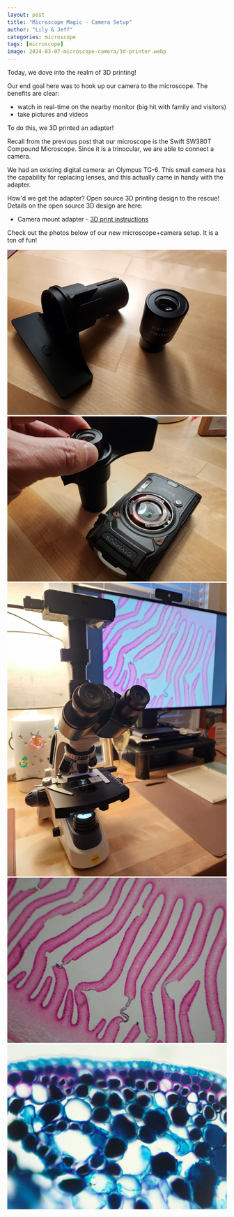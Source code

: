 ```yaml
---
layout: post
title: "Microscope Magic - Camera Setup"
author: "Lily & Jeff"
categories: microscope
tags: [microscope]
image: 2024-03-07-microscope-camera/3d-printer.webp
---
```


Today, we dove into the realm of 3D printing!

Our end goal here was to hook up our camera to the microscope. The benefits are clear:
* watch in real-time on the nearby monitor (big hit with family and visitors)
* take pictures and videos

To do this, we 3D printed an adapter!

Recall from the previous post that our microscope is the Swift SW380T Compound Microscope. Since it is a trinocular, we are able to connect a camera.

We had an existing digital camera: an Olympus TG-6. This small camera has the capability for replacing lenses, and this actually came in handy with the adapter. 

How'd we get the adapter? Open source 3D printing design to the rescue! Details on the open source 3D design are here:
* Camera mount adapter - [3D print instructions](https://www.printables.com/model/228927-microscope-adapter-for-olympus-tg-6/files)

Check out the photos below of our new microscope+camera setup. It is a ton of fun!


![Microscope Camera](/assets/img/2024-03-07-microscope-camera/camera-1.jpg "Camera adapter")
![Microscope Camera](/assets/img/2024-03-07-microscope-camera/camera-2.jpg "Camera adapter")
![Microscope Camera](/assets/img/2024-03-07-microscope-camera/camera-3.jpg "Microscope with camera and monitor")
![Microscope Slide](/assets/img/2024-03-07-microscope-camera/image-1.jpg "Microscope slide")
![Microscope Slide](/assets/img/2024-03-07-microscope-camera/image-2.jpg "Microscope slide")
